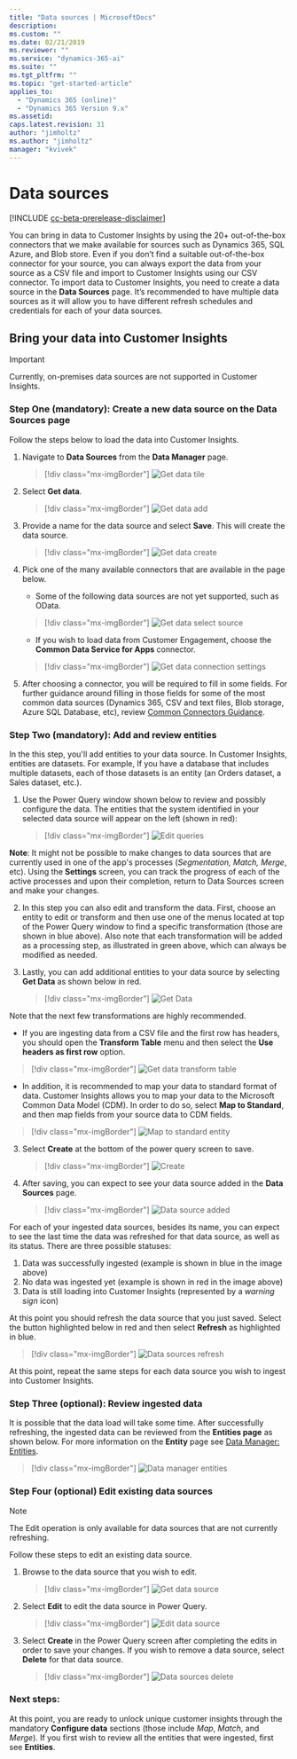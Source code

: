 ```yaml
---
title: "Data sources | MicrosoftDocs"
description: 
ms.custom: ""
ms.date: 02/21/2019
ms.reviewer: ""
ms.service: "dynamics-365-ai"
ms.suite: ""
ms.tgt_pltfrm: ""
ms.topic: "get-started-article"
applies_to: 
  - "Dynamics 365 (online)"
  - "Dynamics 365 Version 9.x"
ms.assetid: 
caps.latest.revision: 31
author: "jimholtz"
ms.author: "jimholtz"
manager: "kvivek"
---
```

# Data sources

[!INCLUDE [cc-beta-prerelease-disclaimer](../includes/cc-beta-prerelease-disclaimer.md)]

You can bring in data to Customer Insights by using the 20+ out-of-the-box connectors that we make available for sources such as Dynamics 365, SQL Azure, and Blob store. Even if you don’t find a suitable out-of-the-box connector for your source, you can always export the data from your source as a CSV file and import to Customer Insights using our CSV connector. To import data to Customer Insights, you need to create a data source in the **Data Sources** page. It’s recommended to have multiple data sources as it will allow you to have different refresh schedules and credentials for each of your data sources.

## Bring your data into Customer Insights 

> [!IMPORTANT]
> Currently, on-premises data sources are not supported in Customer Insights. 

### Step One (mandatory): Create a new data source on the Data Sources page

Follow the steps below to load the data into Customer Insights.

1. Navigate to **Data Sources** from the **Data Manager** page.

   > [!div class="mx-imgBorder"] 
   > ![](media/data-manager-get-data-tile.png "Get data tile")

2. Select **Get data**.

   > [!div class="mx-imgBorder"] 
   > ![](media/data-manager-get-data-add.png "Get data add")

3. Provide a name for the data source and select **Save**. This will create the data source. 

   > [!div class="mx-imgBorder"] 
   > ![](media/data-manager-get-data-create.png "Get data create")

4. Pick one of the many available connectors that are available in the page below.

   - Some of the following data sources are not yet supported, such as OData. 

   > [!div class="mx-imgBorder"] 
   > ![](media/data-manager-get-select-source.png "Get data select source")

   - If you wish to load data from Customer Engagement, choose the  **Common Data Service for Apps** connector.

   > [!div class="mx-imgBorder"] 
   > ![](media/data-manager-get-data-connection-settings.png "Get data connection settings")
   
5. After choosing a connector, you will be required to fill in some fields. For further guidance around filling in those fields for some of the most common data sources (Dynamics 365, CSV and text files, Blob storage, Azure SQL Database, etc), review [Common Connectors Guidance](pm-common-connectors.md).  

### Step Two (mandatory): Add and review entities

In the this step, you'll add entities to your data source. In Customer Insights, entities are datasets. For example, If you have a database that includes multiple datasets, each of those datasets is an entity (an Orders dataset, a Sales dataset, etc.). 

1. Use the Power Query window shown below to review and possibly configure the data. The entities that the system identified in your selected data source will appear on the left (shown in red):

   > [!div class="mx-imgBorder"] 
   > ![](media/data-manager-configure-edit-queries.png "Edit queries")

**Note**: It might not be possible to make changes to data sources that are currently used in one of the app's processes (*Segmentation, Match, Merge*, etc). Using the **Settings** screen, you can track the progress of each of the active processes and upon their completion, return to Data Sources screen and make your changes. 

2. In this step you can also edit and transform the data. First, choose an entity to edit or transform and then use one of the menus located at top of the Power Query window to find a specific transformation (those are shown in blue above). Also note that each transformation will be added as a processing step, as illustrated in green above, which can always be modified as needed.

3. Lastly, you can add additional entities to your data source by selecting **Get Data** as shown below in red.

   > [!div class="mx-imgBorder"] 
   > ![](media/data-source-get-data.png "Get Data")

Note that the next few transformations are highly recommended.

   - If you are ingesting data from a CSV file and the first row has headers, you should open the **Transform Table** menu and then select the **Use headers as first row** option.

   > [!div class="mx-imgBorder"] 
   > ![](media/data-manager-get-data-transform-table.png "Get data transform table")

   - In addition, it is recommended to map your data to standard format of data. Customer Insights allows you to map your data to the Microsoft Common Data Model (CDM). In order to do so, select **Map to Standard**, and then map fields from your source data to CDM fields.

   > [!div class="mx-imgBorder"] 
   > ![](media/data-manager-get-data-map-entity.png "Map to standard entity")

3. Select **Create** at the bottom of the power query screen to save.

   > [!div class="mx-imgBorder"] 
   > ![](media/configure-data-edit-queries-create.png "Create")

4. After saving, you can expect to see your data source added in the **Data Sources** page.

   > [!div class="mx-imgBorder"] 
   > ![](media/configure-data-datasource-added.png "Data source added")

For each of your ingested data sources, besides its name, you can expect to see the last time the data was refreshed for that data source, as well as its status. There are three possible statuses:

1. Data was successfully ingested (example is shown in blue in the image above)
2. No data was ingested yet (example is shown in red in the image above)
3. Data is still loading into Customer Insights (represented by a *warning sign* icon)

At this point you should refresh the data source that you just saved. Select the button highlighted below in red and then select **Refresh** as highlighted in blue.

> [!div class="mx-imgBorder"] 
> ![](media/configure-data-sources-refresh.png "Data sources refresh")

At this point, repeat the same steps for each data source you wish to ingest into Customer Insights.

### Step Three (optional): Review ingested data

It is possible that the data load will take some time. After successfully refreshing, the ingested data can be reviewed from the **Entities page** as shown below. For more information on the **Entity** page see [Data Manager: Entities](pm-entities.md).

> [!div class="mx-imgBorder"] 
> ![](media/data-manager-entities-data.png "Data manager entities")

### Step Four (optional) Edit existing data sources

> [!NOTE]
> The Edit operation is only available for data sources that are not currently refreshing.

Follow these steps to edit an existing data source. 

1. Browse to the data source that you wish to edit.

   > [!div class="mx-imgBorder"] 
   > ![](media/data-manager-get-data-source.png "Get data source")

2. Select **Edit** to edit the data source in Power Query.

   > [!div class="mx-imgBorder"] 
   > ![](media/configure-data-sources-edit2.png "Edit data source")

3. Select **Create** in the Power Query screen after completing the edits in order to save your changes. If you wish to remove a data source, select **Delete** for that data source.

   > [!div class="mx-imgBorder"] 
   > ![](media/configure-data-sources-delete.png "Data sources delete")

### Next steps:

At this point, you are ready to unlock unique customer insights through the mandatory **Configure data** sections (those include *Map*, *Match*, and *Merge*). If you first wish to review all the entities that were ingested, first see **Entities**. 

